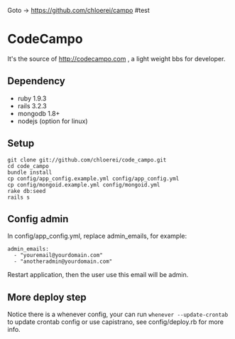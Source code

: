 Goto -> https://github.com/chloerei/campo
#test
# CodeCampo

It's the source of http://codecampo.com , a light weight bbs for developer.

## Dependency

* ruby 1.9.3
* rails 3.2.3
* mongodb 1.8+
* nodejs (option for linux)

## Setup

    git clone git://github.com/chloerei/code_campo.git
    cd code_campo
    bundle install
    cp config/app_config.example.yml config/app_config.yml
    cp config/mongoid.example.yml config/mongoid.yml
    rake db:seed
    rails s

## Config admin

In config/app_config.yml, replace admin_emails, for example:

    admin_emails:
      - "youremail@yourdomain.com"
      - "anotheradmin@yourdomain.com"

Restart application, then the user use this email will be admin.

## More deploy step

Notice there is a whenever config, your can run `whenever --update-crontab` to update crontab config or use capistrano, see config/deploy.rb for more info.
